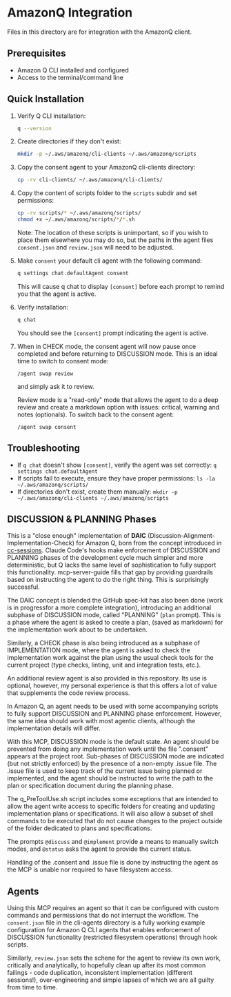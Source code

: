 # AmazonQ Integration

Files in this directory are for integration with the AmazonQ client.

## Prerequisites

- Amazon Q CLI installed and configured
- Access to the terminal/command line

## Quick Installation

1. Verify Q CLI installation:

   ```bash
   q --version
   ```
2. Create directories if they don't exist:

   ```bash
   mkdir -p ~/.aws/amazonq/cli-clients ~/.aws/amazonq/scripts
   ```
3. Copy the consent agent to your AmazonQ cli-clients directory:

   ```bash
   cp -rv cli-clients/ ~/.aws/amazonq/cli-clients/
   ```
4. Copy the content of scripts folder to the `scripts` subdir and set permissions:

   ```bash
   cp -rv scripts/* ~/.aws/amazonq/scripts/
   chmod +x ~/.aws/amazonq/scripts/*/*.sh
   ```

   Note: The location of these scripts is unimportant, so if you wish to place them elsewhere you may do so, but the paths in the agent files `consent.json` and `review.json` will need to be adjusted.
5. Make `consent` your default cli agent with the following command:

   ```bash
   q settings chat.defaultAgent consent
   ```

   This will cause q chat to display `[consent]` before each prompt to remind you that the agent is active.
6. Verify installation:

   ```bash
   q chat
   ```

   You should see the `[consent]` prompt indicating the agent is active.
7. When in CHECK mode, the consent agent will now pause once completed and before returning to DISCUSSION mode. This is an ideal time to switch to consent mode:

   ```shell
   /agent swap review
   ```

   and simply ask it to review.

   Review mode is a "read-only" mode that allows the agent to do a deep review and create a markdown option with issues: critical, warning and notes (optionals). To switch back to the consent agent:

   ```shell
   /agent swap consent
   ```

## Troubleshooting

- If `q chat` doesn't show `[consent]`, verify the agent was set correctly: `q settings chat.defaultAgent`
- If scripts fail to execute, ensure they have proper permissions: `ls -la ~/.aws/amazonq/scripts/`
- If directories don't exist, create them manually: `mkdir -p ~/.aws/amazonq/cli-clients ~/.aws/amazonq/scripts`

## DISCUSSION & PLANNING Phases

This is a "close enough" implementation of **DAIC** (Discussion-Alignment-Implementation-Check) for Amazon Q, born from the concept introduced in [cc-sessions](https://github.com/GWUDCAP/cc-sessions). Claude Code's hooks make enforcement of DISCUSSION and PLANNING phases of the development cycle much simpler and more deterministic, but Q lacks the same level of sophistication to fully support this functionality. mcp-server-guide fills that gap by providing guardrails based on instructing the agent to do the right thing. This is surprisingly successful.

The DAIC concept is blended the GitHub spec-kit has also been done (work is in progressfor a more complete integration), introducing an additional subphase of DISCUSSION mode, called "PLANNING" (`plan` prompt). This is a phase where the agent is asked to create a plan, (saved as markdown) for the implementation work about to be undertaken.

Similarly, a CHECK phase is also being introduced as a subphase of IMPLEMENTATION mode, where the agent is asked to check the implementation work against the plan using the usual check tools for the current project (type checks, linting, unit and integration tests, etc.).

An additional review agent is also provided in this repository. Its use is optional, however, my personal experience is that this offers a lot of value that supplements the code review process.

In Amazon Q, an agent needs to be used with some accompanying scripts to fully support DISCUSSION and PLANNING phase enforcement. However, the same idea should work with most agentic clients, although the implementation details will differ.

With this MCP, DISCUSSION mode is the default state. An agent should be prevented from doing any implementation work until the file ".consent" appears at the project root.
Sub-phases of DISCUSSION mode are indicated (but not strictly enforced) by the presence of a non-empty .issue file.
The .issue file is used to keep track of the current issue being planned or implemented, and the agent should be instructed to write the path to the plan or specification document during the planning phase.

The q_PreToolUse.sh script includes some exceptions that are intended to allow the agent write access to specific folders for creating and updating implementation plans or specifications.  It will also allow a subset of shell commands to be executed that do not cause changes to the project outside of the folder dedicated to plans and specifications.

The prompts `@discuss` and `@implement` provide a means to manually switch modes, and `@status` asks the agent to provide the current status.

Handling of the .consent and .issue file is done by instructing the agent as the MCP is unable nor required to have filesystem access.

## Agents

Using this MCP requires an agent so that it can be configured with custom commands and permissions that do not interrupt the workflow. The `consent.json` file in the cli-agents directory is a fully working example configuration for Amazon Q CLI agents that enables enforcement of DISCUSSION functionality (restricted filesystem operations) through hook scripts.

Similarly, `review.json` sets the schene for the agent to review its own work, critically and analytically, to hopefully clean up after its most common failings - code duplication, inconsistent implementation (different sessions!), over-engineering and simple lapses of which we are all guilty from time to time.


